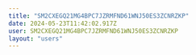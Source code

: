 ```yaml
---
title: "SM2CXEGQ21MG4BPC7JZRMFND61WNJ50ES3ZCNRZKP"
date: 2024-05-23T11:42:02.917Z
user: SM2CXEGQ21MG4BPC7JZRMFND61WNJ50ES3ZCNRZKP
layout: "users"
---
```

    